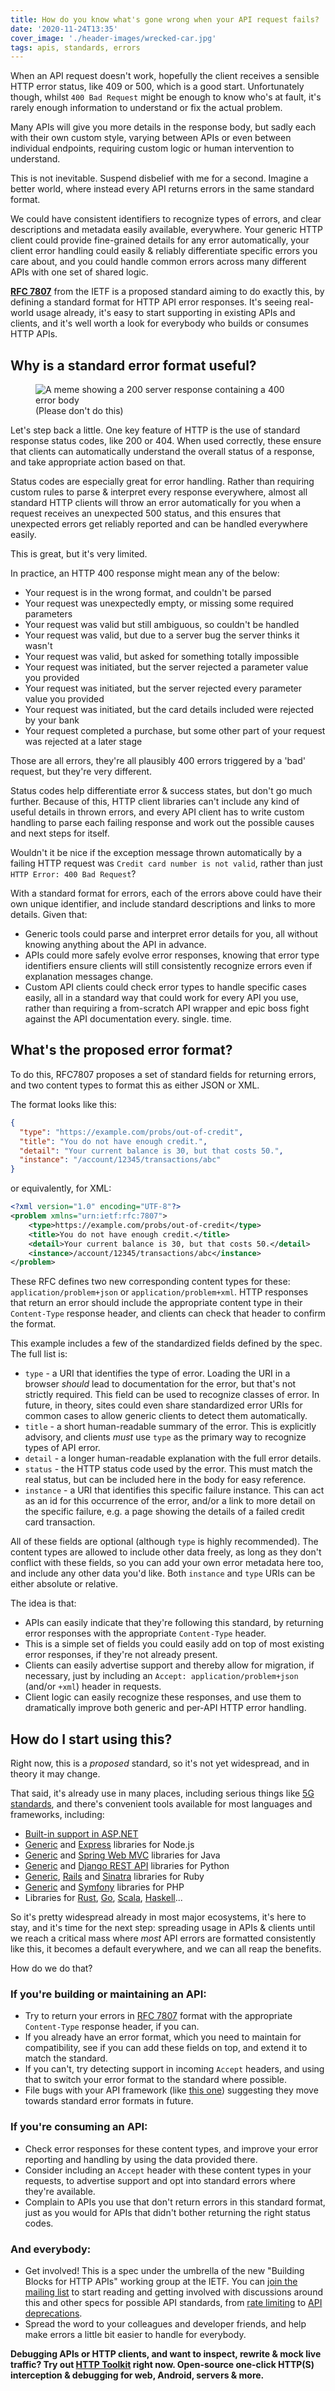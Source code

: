 ```yaml
---
title: How do you know what's gone wrong when your API request fails?
date: '2020-11-24T13:35'
cover_image: './header-images/wrecked-car.jpg'
tags: apis, standards, errors
---
```


When an API request doesn't work, hopefully the client receives a sensible HTTP error status, like 409 or 500, which is a good start. Unfortunately though, whilst `400 Bad Request` might be enough to know who's at fault, it's rarely enough information to understand or fix the actual problem.

Many APIs will give you more details in the response body, but sadly each with their own custom style, varying between APIs or even between individual endpoints, requiring custom logic or human intervention to understand.

This is not inevitable. Suspend disbelief with me for a second. Imagine a better world, where instead every API returns errors in the same standard format.

We could have consistent identifiers to recognize types of errors, and clear descriptions and metadata easily available, everywhere. Your generic HTTP client could provide fine-grained details for any error automatically, your client error handling could easily & reliably differentiate specific errors you care about, and you could handle common errors across many different APIs with one set of shared logic.

**[RFC 7807](https://tools.ietf.org/html/rfc7807)** from the IETF is a proposed standard aiming to do exactly this, by defining a standard format for HTTP API error responses. It's seeing real-world usage already, it's easy to start supporting in existing APIs and clients, and it's well worth a look for everybody who builds or consumes HTTP APIs.

## Why is a standard error format useful?

<figure>
  <img src="./bad-server-status.jpg" alt="A meme showing a 200 server response containing a 400 error body" />
  <figcaption>(Please don't do this)</figcaption>
</figure>

Let's step back a little. One key feature of HTTP is the use of standard response status codes, like 200 or 404. When used correctly, these ensure that clients can automatically understand the overall status of a response, and take appropriate action based on that.

Status codes are especially great for error handling. Rather than requiring custom rules to parse & interpret every response everywhere, almost all standard HTTP clients will throw an error automatically for you when a request receives an unexpected 500 status, and this ensures that unexpected errors get reliably reported and can be handled everywhere easily.

This is great, but it's very limited.

In practice, an HTTP 400 response might mean any of the below:

- Your request is in the wrong format, and couldn't be parsed
- Your request was unexpectedly empty, or missing some required parameters
- Your request was valid but still ambiguous, so couldn't be handled
- Your request was valid, but due to a server bug the server thinks it wasn't
- Your request was valid, but asked for something totally impossible
- Your request was initiated, but the server rejected a parameter value you provided
- Your request was initiated, but the server rejected every parameter value you provided
- Your request was initiated, but the card details included were rejected by your bank
- Your request completed a purchase, but some other part of your request was rejected at a later stage

Those are all errors, they're all plausibly 400 errors triggered by a 'bad' request, but they're very different.

Status codes help differentiate error & success states, but don't go much further. Because of this, HTTP client libraries can't include any kind of useful details in thrown errors, and every API client has to write custom handling to parse each failing response and work out the possible causes and next steps for itself.

Wouldn't it be nice if the exception message thrown automatically by a failing HTTP request was `Credit card number is not valid`, rather than just `HTTP Error: 400 Bad Request`?

With a standard format for errors, each of the errors above could have their own unique identifier, and include standard descriptions and links to more details. Given that:

- Generic tools could parse and interpret error details for you, all without knowing anything about the API in advance.
- APIs could more safely evolve error responses, knowing that error type identifiers ensure clients will still consistently recognize errors even if explanation messages change.
- Custom API clients could check error types to handle specific cases easily, all in a standard way that could work for every API you use, rather than requiring a from-scratch API wrapper and epic boss fight against the API documentation every. single. time.

## What's the proposed error format?

To do this, RFC7807 proposes a set of standard fields for returning errors, and two content types to format this as either JSON or XML.

The format looks like this:

```json
{
  "type": "https://example.com/probs/out-of-credit",
  "title": "You do not have enough credit.",
  "detail": "Your current balance is 30, but that costs 50.",
  "instance": "/account/12345/transactions/abc"
}
```

or equivalently, for XML:

```xml
<?xml version="1.0" encoding="UTF-8"?>
<problem xmlns="urn:ietf:rfc:7807">
    <type>https://example.com/probs/out-of-credit</type>
    <title>You do not have enough credit.</title>
    <detail>Your current balance is 30, but that costs 50.</detail>
    <instance>/account/12345/transactions/abc</instance>
</problem>
```

These RFC defines two new corresponding content types for these: `application/problem+json` or `application/problem+xml`. HTTP responses that return an error should include the appropriate content type in their `Content-Type` response header, and clients can check that header to confirm the format.

This example includes a few of the standardized fields defined by the spec. The full list is:

- `type` - a URI that identifies the type of error. Loading the URI in a browser _should_ lead to documentation for the error, but that's not strictly required. This field can be used to recognize classes of error. In future, in theory, sites could even share standardized error URIs for common cases to allow generic clients to detect them automatically.
- `title` - a short human-readable summary of the error. This is explicitly advisory, and clients _must_ use `type` as the primary way to recognize types of API error.
- `detail` - a longer human-readable explanation with the full error details.
- `status` - the HTTP status code used by the error. This must match the real status, but can be included here in the body for easy reference.
- `instance` - a URI that identifies this specific failure instance. This can act as an id for this occurrence of the error, and/or a link to more detail on the specific failure, e.g. a page showing the details of a failed credit card transaction.

All of these fields are optional (although `type` is highly recommended). The content types are allowed to include other data freely, as long as they don't conflict with these fields, so you can add your own error metadata here too, and include any other data you'd like. Both `instance` and `type` URIs can be either absolute or relative.

The idea is that:

- APIs can easily indicate that they're following this standard, by returning error responses with the appropriate `Content-Type` header.
- This is a simple set of fields you could easily add on top of most existing error responses, if they're not already present.
- Clients can easily advertise support and thereby allow for migration, if necessary, just by including an `Accept: application/problem+json` (and/or `+xml`) header in requests.
- Client logic can easily recognize these responses, and use them to dramatically improve both generic and per-API HTTP error handling.

## How do I start using this?

Right now, this is a _proposed_ standard, so it's not yet widespread, and in theory it may change.

That said, it's already use in many places, including serious things like [5G standards](https://www.etsi.org/deliver/etsi_ts/129500_129599/129511/15.00.00_60/ts_129511v150000p.pdf), and there's convenient tools available for most languages and frameworks, including:

- [Built-in support in ASP.NET](https://docs.microsoft.com/en-us/dotnet/api/microsoft.aspnetcore.mvc.problemdetails?view=aspnetcore-5.0)
- [Generic](https://www.npmjs.com/package/http-problem-details) and [Express](https://www.npmjs.com/package/express-http-problem-details) libraries for Node.js
- [Generic](https://github.com/zalando/problem) and [Spring Web MVC](https://github.com/zalando/problem-spring-web) libraries for Java
- [Generic](https://pypi.org/project/httpproblem/) and [Django REST API](https://pypi.org/project/drf-problems/) libraries for Python
- [Generic](https://rubygems.org/gems/problem_details), [Rails](https://rubygems.org/gems/problem_details-rails) and [Sinatra](https://rubygems.org/gems/sinatra-problem_details) libraries for Ruby
- [Generic](https://packagist.org/packages/phpro/api-problem) and [Symfony](https://packagist.org/packages/phpro/api-problem-bundle) libraries for PHP
- Libraries for [Rust](https://crates.io/crates/http-api-problem), [Go](https://github.com/lpar/problem), [Scala](https://github.com/wix/rest-rfc7807), [Haskell](https://hackage.haskell.org/package/http-rfc7807)...

So it's pretty widespread already in most major ecosystems, it's here to stay, and it's time for the next step: spreading usage in APIs & clients until we reach a critical mass where _most_ API errors are formatted consistently like this, it becomes a default everywhere, and we can all reap the benefits.

How do we do that?

### If you're building or maintaining an API:

- Try to return your errors in [RFC 7807](https://tools.ietf.org/html/rfc7807) format with the appropriate `Content-Type` response header, if you can.
- If you already have an error format, which you need to maintain for compatibility, see if you can add these fields on top, and extend it to match the standard.
- If you can't, try detecting support in incoming `Accept` headers, and using that to switch your error format to the standard where possible.
- File bugs with your API framework (like [this one](https://github.com/spring-projects/spring-boot/issues/19525)) suggesting they move towards standard error formats in future.

### If you're consuming an API:

- Check error responses for these content types, and improve your error reporting and handling by using the data provided there.
- Consider including an `Accept` header with these content types in your requests, to advertise support and opt into standard errors where they're available.
- Complain to APIs you use that don't return errors in this standard format, just as you would for APIs that didn't bother returning the right status codes.

### And everybody:

- Get involved! This is a spec under the umbrella of the new "Building Blocks for HTTP APIs" working group at the IETF. You can [join the mailing list](https://www.ietf.org/mailman/listinfo/httpapi) to start reading and getting involved with discussions around this and other specs for possible API standards, from [rate limiting](https://datatracker.ietf.org/doc/draft-polli-ratelimit-headers/) to [API deprecations](https://datatracker.ietf.org/doc/draft-dalal-deprecation-header/).
- Spread the word to your colleagues and developer friends, and help make errors a little bit easier to handle for everybody.

**Debugging APIs or HTTP clients, and want to inspect, rewrite & mock live traffic? Try out [HTTP Toolkit](https://httptoolkit.com/) right now. Open-source one-click HTTP(S) interception & debugging for web, Android, servers & more.**
